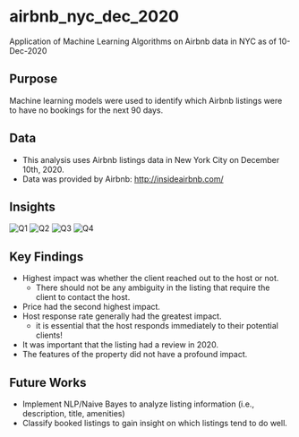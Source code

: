 # airbnb_nyc_dec_2020
Application of Machine Learning Algorithms on Airbnb data in NYC as of 10-Dec-2020

## Purpose
Machine learning models were used to identify which Airbnb listings were to have no bookings for the next 90 days.

## Data
- This analysis uses Airbnb listings data in New York City on December 10th, 2020.
- Data was provided by Airbnb: http://insideairbnb.com/ 

## Insights

![Q1](Visualizations/Question1.png)
![Q2](Visualizations/Question2.png)
![Q3](Visualizations/Question3.png)
![Q4](Visualizations/Question4.png)

## Key Findings
- Highest impact was whether the client reached out to the host or not.
  - There should not be any ambiguity in the listing that require the client to contact the host. 
- Price had the second highest impact. 
- Host response rate generally had the greatest impact.
  - it is essential that the host responds immediately to their potential clients!
- It was important that the listing had a review in 2020.
- The features of the property did not have a profound impact.


## Future Works
- Implement NLP/Naive Bayes to analyze listing information (i.e., description, title, amenities)
- Classify booked listings to gain insight on which listings tend to do well.

